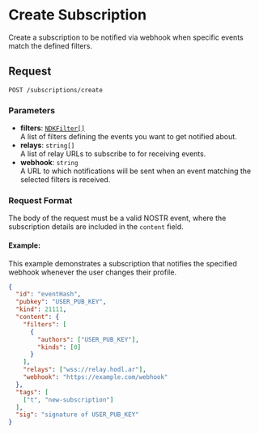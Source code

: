# Create Subscription

Create a subscription to be notified via webhook when specific events match the defined filters.

## Request
`POST /subscriptions/create`

### Parameters

- **filters**: [`NDKFilter[]`](https://github.com/nostr-dev-kit/ndk/blob/ed29a9d4ba99ceb91f9c8db002eb7eb32db35b41/ndk/src/subscription/index.ts#L18)  
  A list of filters defining the events you want to get notified about.
- **relays**: `string[]`  
  A list of relay URLs to subscribe to for receiving events.
- **webhook**: `string`  
  A URL to which notifications will be sent when an event matching the selected filters is received.

### Request Format

The body of the request must be a valid NOSTR event, where the subscription details are included in the `content` field.

#### Example:
This example demonstrates a subscription that notifies the specified webhook whenever the user changes their profile.

```json
{
  "id": "eventHash",
  "pubkey": "USER_PUB_KEY",
  "kind": 21111,
  "content": {
    "filters": [
      {
        "authors": ["USER_PUB_KEY"],
        "kinds": [0]
      }
    ],
    "relays": ["wss://relay.hodl.ar"],
    "webhook": "https://example.com/webhook"
  },
  "tags": [
    ["t", "new-subscription"]
  ],
  "sig": "signature of USER_PUB_KEY"
}
